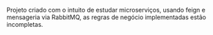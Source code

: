 Projeto criado com o intuito de estudar microserviços, usando feign e mensageria via RabbitMQ, as regras de negócio implementadas estão incompletas.
